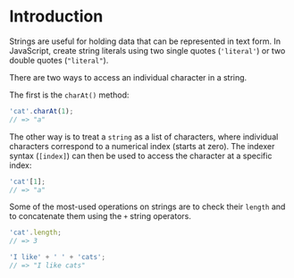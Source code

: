 # Introduction

Strings are useful for holding data that can be represented in text form.
In JavaScript, create string literals using two single quotes (`'literal'`) or two double quotes (`"literal"`).

There are two ways to access an individual character in a string.

The first is the `charAt()` method:

```javascript
'cat'.charAt(1);
// => "a"
```

The other way is to treat a `string` as a list of characters, where individual characters correspond to a numerical index (starts at zero).
The indexer syntax (`[index]`) can then be used to access the character at a specific index:

```javascript
'cat'[1];
// => "a"
```

Some of the most-used operations on strings are to check their `length` and to concatenate them using the `+` string operators.

```javascript
'cat'.length;
// => 3

'I like' + ' ' + 'cats';
// => "I like cats"
```
